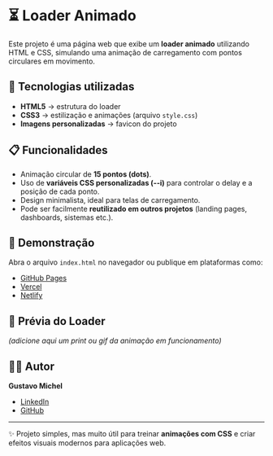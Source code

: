 # ⏳ Loader Animado

Este projeto é uma página web que exibe um **loader animado** utilizando HTML e CSS, simulando uma animação de carregamento com pontos circulares em movimento.

## 🚀 Tecnologias utilizadas

- **HTML5** → estrutura do loader  
- **CSS3** → estilização e animações (arquivo `style.css`)  
- **Imagens personalizadas** → favicon do projeto  

## 📋 Funcionalidades

- Animação circular de **15 pontos (dots)**.  
- Uso de **variáveis CSS personalizadas (--i)** para controlar o delay e a posição de cada ponto.  
- Design minimalista, ideal para telas de carregamento.  
- Pode ser facilmente **reutilizado em outros projetos** (landing pages, dashboards, sistemas etc.).  

## 🔗 Demonstração

Abra o arquivo `index.html` no navegador ou publique em plataformas como:  
- [GitHub Pages](https://pages.github.com/)  
- [Vercel](https://vercel.com/)  
- [Netlify](https://www.netlify.com/)  

## 📸 Prévia do Loader

*(adicione aqui um print ou gif da animação em funcionamento)*

## 👨‍💻 Autor

**Gustavo Michel**  
- [LinkedIn](https://www.linkedin.com/in/gustavo-michel-araujo/)  
- [GitHub](https://github.com/Gustavo-michel)  

---

✨ Projeto simples, mas muito útil para treinar **animações com CSS** e criar efeitos visuais modernos para aplicações web.